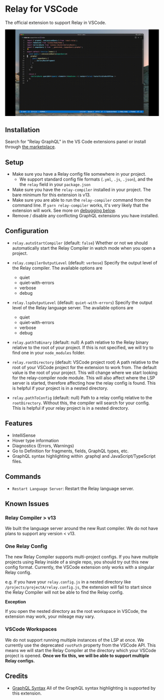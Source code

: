 # Relay for VSCode

The official extension to support Relay in VSCode.

<p align="center">
  <img src="https://github.com/facebook/relay/raw/main/vscode-extension/readme/demo.gif"/>
</p>

## Installation

Search for "Relay GraphQL" in the VS Code extensions panel or install through [the marketplace](https://marketplace.visualstudio.com/items?itemName=meta.relay).

## Setup

- Make sure you have a Relay config file somewhere in your project.
  - We support standard config file formats (`.yml`, `.js`, `.json`), and the the `relay` field in your `package.json`
- Make sure you have the `relay-compiler` installed in your project. The bare minimum for this extension is v13.
- Make sure you are able to run the `relay-compiler` command from the command line. If `yarn relay-compiler` works, it's very likely that the extension will work. See more on [debugging below](#debugging).
- Remove / disable any conflicting GraphQL extensions you have installed.

## Configuration

- `relay.autoStartCompiler` (default: `false`) Whether or not we should automatically start the Relay Compiler in watch mode when you open a project.

- `relay.compilerOutputLevel` (default: `verbose`) Specify the output level of the Relay compiler. The available options are

  - quiet
  - quiet-with-errors
  - verbose
  - debug

- `relay.lspOutputLevel` (default: `quiet-with-errors`) Specify the output level of the Relay language server. The available options are

  - quiet
  - quiet-with-errors
  - verbose
  - debug

- `relay.pathToBinary` (default: null) A path relative to the Relay binary relative to the root of your project. If this is not specified, we will try to find one in your `node_modules` folder.

- `relay.rootDirectory` (default: VSCode project root) A path relative to the root of your VSCode project for the extension to work from. The default value is the root of your project. This will change where we start looking for the relay-compiler node module. This will also affect where the LSP server is started, therefore affecting how the relay config is found. This is helpful if your project is in a nested directory.

- `relay.pathToConfig` (default: null) Path to a relay config relative to the `rootDirectory`. Without this, the compiler will search for your config. This is helpful if your relay project is in a nested directory.

## Features

- IntelliSense
- Hover type information
- Diagnostics (Errors, Warnings)
- Go to Definition for fragments, fields, GraphQL types, etc.
- GraphQL syntax highlighting within .graphql and JavaScript/TypeScript files.

## Commands

- `Restart Language Server`: Restart the Relay language server.

## Known Issues

### Relay Compiler > v13

We built the language server around the new Rust compiler. We do not have plans to support any version < v13.

### One Relay Config

The new Relay Compiler supports multi-project configs. If you have multiple projects using Relay inside of a single repo, you should try out this new config format. Currently, the VSCode extension only works with a singular Relay config.

e.g. if you have your `relay.config.js` in a nested directory like `/projects/projectA/relay.config.js`, the extension will fail to start since the Relay Compiler will not be able to find the Relay config.

**Exception**

If you open the nested directory as the root workspace in VSCode, the extension may work, your mileage may vary.

### VSCode Workspaces

We do not support running multiple instances of the LSP at once. We currently use the deprecated `rootPath` property from the VSCode API. This means we will start the Relay Compiler at the directory which your VSCode project is opened. **Once we fix this, we will be able to support multiple Relay configs.**

## Credits

- [GraphQL Syntax](https://marketplace.visualstudio.com/items?itemName=GraphQL.vscode-graphql-syntax) All of the GraphQL syntax highlighting is supported by this extension.
